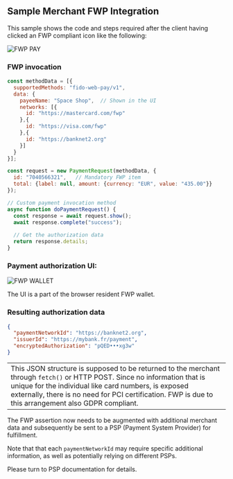 ## Sample Merchant FWP Integration
This sample shows the code and steps required after the
client having clicked an FWP compliant icon like the following:

![FWP PAY](https://fido-web-pay.github.io/specification/images/fwp-pay.svg)


### FWP invocation
```javascript
const methodData = [{
  supportedMethods: "fido-web-pay/v1",
  data: {
    payeeName: "Space Shop",  // Shown in the UI
    networks: [{
      id: "https://mastercard.com/fwp"
    },{
      id: "https://visa.com/fwp"
    },{
      id: "https://banknet2.org"
    }]
  }
}];

const request = new PaymentRequest(methodData, {
  id: "7040566321",   // Mandatory FWP item
  total: {label: null, amount: {currency: "EUR", value: "435.00"}}
});

// Custom payment invocation method
async function doPaymentRequest() {
  const response = await request.show();
  await response.complete("success");
  
  // Get the authorization data
  return response.details;
}
```
### Payment authorization UI:
![FWP WALLET](https://fido-web-pay.github.io/specification/images/ui.svg)

The UI is a part of the browser resident FWP wallet.

### Resulting authorization data
```json
{
  "paymentNetworkId": "https://banknet2.org",
  "issuerId": "https://mybank.fr/payment",
  "encryptedAuthorization": "pQED•••xg3w"
}
```
<table><tr><td>
This JSON structure is supposed to be returned to the merchant 
through <code>fetch()</code> or HTTP POST.  Since no
information that is unique for the individual
like card numbers, is exposed externally, there is no
need for PCI certification.
FWP is due to this arrangement also GDPR compliant.
</td></tr></table>

The FWP assertion now needs to be augmented with additional merchant data 
and subsequently be sent to a PSP (Payment System Provider) for fulfillment.

Note that that each `paymentNetworkId` may require specific additional information,
as well as potentially relying on different PSPs.

Please turn to PSP documentation for details. 
